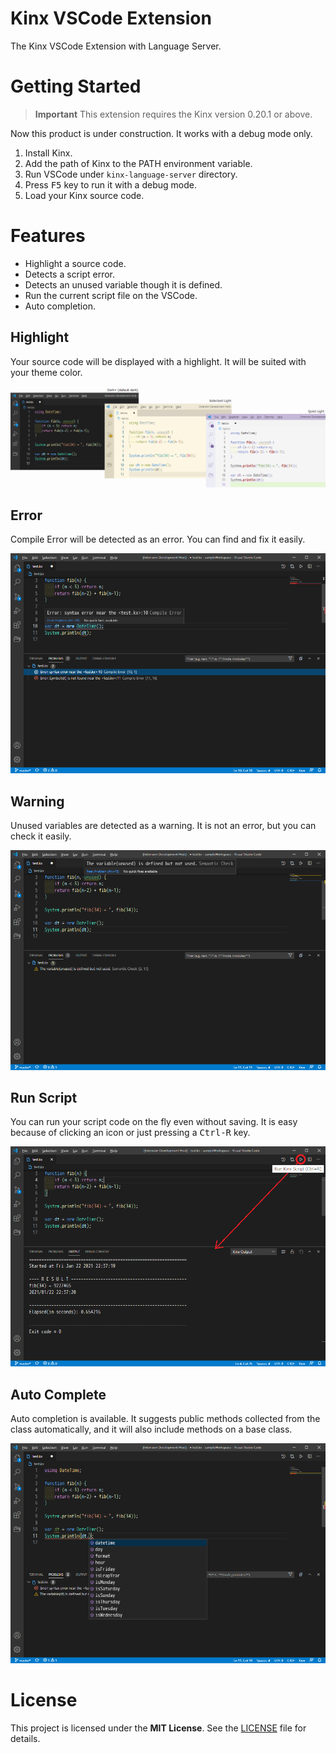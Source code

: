 # Kinx VSCode Extension

The Kinx VSCode Extension with Language Server.

# Getting Started

> **Important**
> This extension requires the Kinx version 0.20.1 or above.

Now this product is under construction. It works with a debug mode only.

1. Install Kinx.
2. Add the path of Kinx to the PATH environment variable.
3. Run VSCode under `kinx-language-server` directory.
4. Press <kbd>F5</kbd> key to run it with a debug mode.
5. Load your Kinx source code.

# Features

* Highlight a source code.
* Detects a script error.
* Detects an unused variable though it is defined.
* Run the current script file on the VSCode.
* Auto completion.

## Highlight

Your source code will be displayed with a highlight.
It will be suited with your theme color.

![Highlight](docs/images/highlight.png)

## Error

Compile Error will be detected as an error.
You can find and fix it easily.

![Error](docs/images/error.png)

## Warning

Unused variables are detected as a warning.
It is not an error, but you can check it easily.

![Warning](docs/images/warning.png)

## Run Script

You can run your script code on the fly even without saving.
It is easy because of clicking an icon or just pressing a <kbd>Ctrl-R</kbd> key.

![Run](docs/images/run.png)

## Auto Complete

Auto completion is available.
It suggests public methods collected from the class automatically, and it will also include methods on a base class.

![AutoComp](docs/images/autocomp.png)

# License

This project is licensed under the **MIT License**.
See the [LICENSE](LICENSE) file for details.

